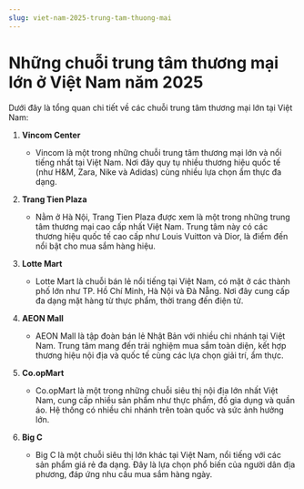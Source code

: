 ```yaml
---
slug: viet-nam-2025-trung-tam-thuong-mai
---
```



# Những chuỗi trung tâm thương mại lớn ở Việt Nam năm 2025

Dưới đây là tổng quan chi tiết về các chuỗi trung tâm thương mại lớn tại Việt Nam:

1. **Vincom Center**

   * Vincom là một trong những chuỗi trung tâm thương mại lớn và nổi tiếng nhất tại Việt Nam. Nơi đây quy tụ nhiều thương hiệu quốc tế (như H&M, Zara, Nike và Adidas) cùng nhiều lựa chọn ẩm thực đa dạng.

2. **Trang Tien Plaza**

   * Nằm ở Hà Nội, Trang Tien Plaza được xem là một trong những trung tâm thương mại cao cấp nhất Việt Nam. Trung tâm này có các thương hiệu quốc tế cao cấp như Louis Vuitton và Dior, là điểm đến nổi bật cho mua sắm hàng hiệu.

3. **Lotte Mart**

   * Lotte Mart là chuỗi bán lẻ nổi tiếng tại Việt Nam, có mặt ở các thành phố lớn như TP. Hồ Chí Minh, Hà Nội và Đà Nẵng. Nơi đây cung cấp đa dạng mặt hàng từ thực phẩm, thời trang đến điện tử.

4. **AEON Mall**

   * AEON Mall là tập đoàn bán lẻ Nhật Bản với nhiều chi nhánh tại Việt Nam. Trung tâm mang đến trải nghiệm mua sắm toàn diện, kết hợp thương hiệu nội địa và quốc tế cùng các lựa chọn giải trí, ẩm thực.

5. **Co.opMart**

   * Co.opMart là một trong những chuỗi siêu thị nội địa lớn nhất Việt Nam, cung cấp nhiều sản phẩm như thực phẩm, đồ gia dụng và quần áo. Hệ thống có nhiều chi nhánh trên toàn quốc và sức ảnh hưởng lớn.

6. **Big C**

   * Big C là một chuỗi siêu thị lớn khác tại Việt Nam, nổi tiếng với các sản phẩm giá rẻ đa dạng. Đây là lựa chọn phổ biến của người dân địa phương, đáp ứng nhu cầu mua sắm hàng ngày.